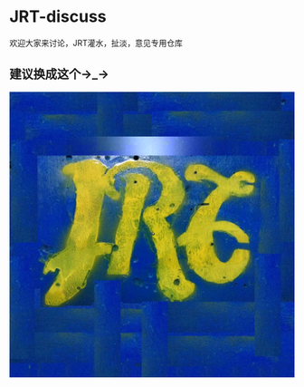 # JRT-discuss
欢迎大家来讨论，JRT灌水，扯淡，意见专用仓库


## 建议换成这个->_->
<img src="https://raw.githubusercontent.com/JRT-FOREVER/JRT-discuss/master/jrt_logo.png" alt="JRT_logo">
